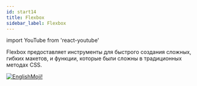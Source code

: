 ```yaml
---
id: start14
title: Flexbox
sidebar_label: Flexbox
---
```


import YouTube from 'react-youtube'

Flexbox предоставляет инструменты для быстрого создания сложных, гибких макетов, и функции, которые были сложны в традиционных методах CSS.

<YouTube videoId='PF1kzcGdN7E' />

[![EnglishMoji!](/img/logo/englishmoji.png)](https://link-to.app/xvh7Ush9kl)
